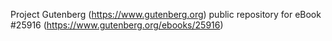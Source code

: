 Project Gutenberg (https://www.gutenberg.org) public repository for eBook #25916 (https://www.gutenberg.org/ebooks/25916)
